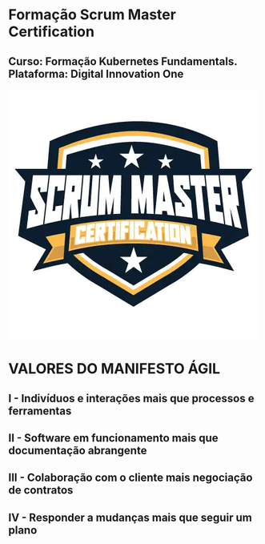 # Formação Scrum Master Certification
## Curso: Formação Kubernetes Fundamentals. Plataforma: Digital Innovation One
![ScrumMaster](https://raw.githubusercontent.com/agsilvamhm/ScrumMaster/main/imagens/logo.webp)

# VALORES DO MANIFESTO ÁGIL
##   I - Indivíduos e interações   mais que processos e ferramentas
##  II - Software em funcionamento mais que documentação abrangente
## III - Colaboração com o cliente mais negociação de contratos
##  IV - Responder a mudanças      mais que seguir um plano
